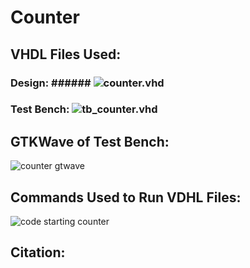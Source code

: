 # Counter
## VHDL Files Used:
### Design:   ###### ![counter.vhd](https://github.com/MiscellaneousMongoose/Digital-Signal-Design/blob/main/Assignment%202/counter.vhd)
### Test Bench:    ![tb_counter.vhd](https://github.com/MiscellaneousMongoose/Digital-Signal-Design/blob/main/Assignment%202/tb_counter.vhd)

## GTKWave of Test Bench:
![counter gtwave](https://user-images.githubusercontent.com/70534986/153723047-b1d5a438-fa7f-4d5a-83e8-125ebf038c42.png)

## Commands Used to Run VDHL Files:
![code starting counter](https://user-images.githubusercontent.com/70534986/153723353-a6c9ab56-72bf-4a45-89c1-54da3d94f2f0.png)
## Citation:
